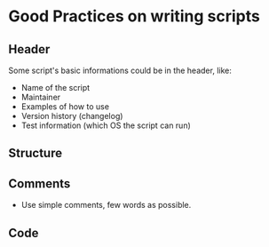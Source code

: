 # Good Practices on writing scripts

## Header

Some script's basic informations could be in the header, like:

* Name of the script
* Maintainer
* Examples of how to use
* Version history (changelog)
* Test information (which OS the script can run)

## Structure

## Comments

* Use simple comments, few words as possible.

## Code

